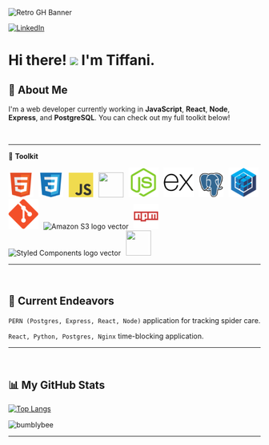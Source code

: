 ![Retro GH Banner](https://user-images.githubusercontent.com/47286930/115927840-b5d36f80-a44a-11eb-85e8-3c4f440289a9.png)

<a href="https://linkedin.com/in/tiffanihess" align="left"><img alt="LinkedIn" src="https://img.shields.io/badge/tiffanihess-%231DA1F2.svg?&style=for-the-badge&logo=linkedin&logoColor=white"/></a>


# Hi there! <img src="https://raw.githubusercontent.com/MartinHeinz/MartinHeinz/master/wave.gif" width="30px"> I'm Tiffani.

## :mega: About Me

I'm a web developer currently working in **JavaScript**, **React**, **Node**, **Express**, and **PostgreSQL**. You can check out my full toolkit below! 

&nbsp;

--- 

🧰 **Toolkit**

<p align="left"> <img src="https://github.com/devicons/devicon/raw/master/icons/html5/html5-original.svg" alt="HTML" width="50" height="50" style="max-width:50%;margin-right:10px"><img src="https://raw.githubusercontent.com/devicons/devicon/master/icons/css3/css3-original.svg" alt="CSS" width="50" height="50" style="max-width:50%;margin-right:10px;"><img src="https://github.com/devicons/devicon/raw/master/icons/javascript/javascript-original.svg" alt="JavaScript" width="50" height="50" style="max-width:50%;margin-right:10px;"><img src="https://raw.github.com/devicons/devicon/c7d326b6009e60442abc35fa45706d6f30ee4c8e/icons/react/react-original.svg" width="50" height="50" style="max-width:50%;margin-right:10px;"><img src="https://raw.githubusercontent.com/devicons/devicon/master/icons/nodejs/nodejs-original.svg" alt="NodeJS" width="60" height="60" style="max-width:50%;margin-right:10px;"><img src="https://raw.githubusercontent.com/devicons/devicon/master/icons/express/express-original.svg" width="60" height="60" style="max-width:50%;margin-right:10px"><img src="https://raw.githubusercontent.com/devicons/devicon/master/icons/postgresql/postgresql-original.svg" alt="PostgreSQL" width="50" height="50" style="max-width:50%;margin-right:10px;"><img src="https://raw.githubusercontent.com/devicons/devicon/master/icons/sequelize/sequelize-original.svg" alt="Sequelize logo vector" width="60" height="60" style="max-width:50%;><img src="https://github.com/devicons/devicon/raw/master/icons/mongodb/mongodb-original-wordmark.svg" alt="MongoDB" width="50" height="50" style="max-width:50%;margin-right:10px;"><img src="https://raw.githubusercontent.com/devicons/devicon/master/icons/git/git-original.svg" alt="Git" width="60" height="60" style="max-width:50%;margin-right:10px;"><img src="https://cdn.worldvectorlogo.com/logos/amazon-s3.svg" alt="Amazon S3 logo vector" width="60" height="60" style="max-width:50%;margin-right:10px;"><img src="https://github.com/devicons/devicon/raw/master/icons/npm/npm-original-wordmark.svg" alt="npm" width="50" height="50" style="max-width:50%;margin-right:10px;"><img src="https://cdn.worldvectorlogo.com/logos/styled-components-1.svg" alt="Styled Components logo vector" width="50" height="50" style="max-width:50%;margin-right:10px;"><img src="https://raw.github.com/devicons/devicon/c7d326b6009e60442abc35fa45706d6f30ee4c8e/icons/bootstrap/bootstrap-plain.svg" width="50" height="50" style="max-width:50%;"></p>

---  
&nbsp;
## :rocket: Current Endeavors
`PERN (Postgres, Express, React, Node)` application for tracking spider care.
  
`React, Python, Postgres, Nginx` time-blocking application.
  
---  

&nbsp;
## :bar_chart: My GitHub Stats

[![Top Langs](https://github-readme-stats.vercel.app/api/top-langs/?username=bumblybee&show_icons=true&hide=java,html&theme=calm)](https://github.com/anuraghazra/github-readme-stats)

<p align="left"><img align="center" src="https://github-readme-streak-stats.herokuapp.com/?user=bumblybee&theme=calm" alt="bumblybee" /></p>





---

<!--
## Repositories
[![Readme Card](https://github-readme-stats.vercel.app/api/pin/?username=bumblybee&repo=trails)](https://github.com/anuraghazra/github-readme-stats)
-->
